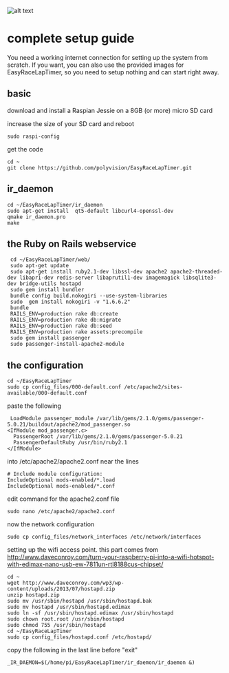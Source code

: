 ![alt text](http://www.airbirds.de/wp-content/uploads/2015/11/logo_big.png "EasyRaceLapTimer")

# complete setup guide

You need a working internet connection for setting up the system from scratch. If you want, you
can also use the provided images for EasyRaceLapTimer, so you need to setup nothing and can start
right away.

## basic

download and install a Raspian Jessie on a 8GB (or more) micro SD card

increase the size of your SD card and reboot

    sudo raspi-config

get the code

    cd ~
    git clone https://github.com/polyvision/EasyRaceLapTimer.git

## ir_daemon

    cd ~/EasyRaceLapTimer/ir_daemon
    sudo apt-get install  qt5-default libcurl4-openssl-dev
    qmake ir_daemon.pro
    make

## the Ruby on Rails webservice

     cd ~/EasyRaceLapTimer/web/
     sudo apt-get update
     sudo apt-get install ruby2.1-dev libssl-dev apache2 apache2-threaded-dev libapr1-dev redis-server libaprutil1-dev imagemagick libsqlite3-dev bridge-utils hostapd
     sudo gem install bundler
     bundle config build.nokogiri --use-system-libraries
     sudo  gem install nokogiri -v "1.6.6.2"
     bundle
     RAILS_ENV=production rake db:create
     RAILS_ENV=production rake db:migrate
     RAILS_ENV=production rake db:seed
     RAILS_ENV=production rake assets:precompile
     sudo gem install passenger
     sudo passenger-install-apache2-module

## the configuration

    cd ~/EasyRaceLapTimer
    sudo cp config_files/000-default.conf /etc/apache2/sites-available/000-default.conf

paste the following

     LoadModule passenger_module /var/lib/gems/2.1.0/gems/passenger-5.0.21/buildout/apache2/mod_passenger.so
    <IfModule mod_passenger.c>
      PassengerRoot /var/lib/gems/2.1.0/gems/passenger-5.0.21
      PassengerDefaultRuby /usr/bin/ruby2.1
    </IfModule>

into /etc/apache2/apache2.conf near the lines


    # Include module configuration:
    IncludeOptional mods-enabled/*.load
    IncludeOptional mods-enabled/*.conf

edit command for the apache2.conf file

    sudo nano /etc/apache2/apache2.conf

now the network configuration

    sudo cp config_files/network_interfaces /etc/network/interfaces

setting up the wifi access point.
this part comes from http://www.daveconroy.com/turn-your-raspberry-pi-into-a-wifi-hotspot-with-edimax-nano-usb-ew-7811un-rtl8188cus-chipset/

    cd ~
    wget http://www.daveconroy.com/wp3/wp-content/uploads/2013/07/hostapd.zip
    unzip hostapd.zip
    sudo mv /usr/sbin/hostapd /usr/sbin/hostapd.bak
    sudo mv hostapd /usr/sbin/hostapd.edimax
    sudo ln -sf /usr/sbin/hostapd.edimax /usr/sbin/hostapd
    sudo chown root.root /usr/sbin/hostapd
    sudo chmod 755 /usr/sbin/hostapd
    cd ~/EasyRaceLapTimer
    sudo cp config_files/hostapd.conf /etc/hostapd/

copy the following in the last line before "exit"

    _IR_DAEMON=$(/home/pi/EasyRaceLapTimer/ir_daemon/ir_daemon &)
